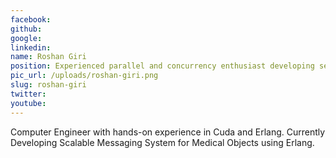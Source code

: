 ```yaml
---
facebook: 
github: 
google: 
linkedin: 
name: Roshan Giri
position: Experienced parallel and concurrency enthusiast developing secure medical messaging system @ Medical Objects Pty Ltd
pic_url: /uploads/roshan-giri.png
slug: roshan-giri
twitter: 
youtube: 
---
```

<p>Computer Engineer with hands-on experience in Cuda and Erlang. Currently Developing Scalable Messaging System for Medical Objects using Erlang.<br />
&nbsp;</p>

